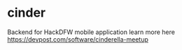 # cinder
Backend for HackDFW mobile application
learn more here https://devpost.com/software/cinderella-meetup
